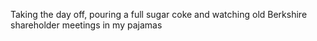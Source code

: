 Taking the day off, pouring a full sugar coke and watching old Berkshire shareholder meetings in my pajamas


